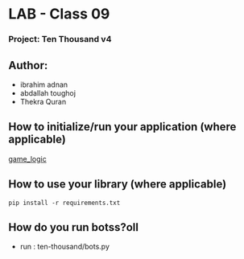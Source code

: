 # LAB - Class 09

### Project: Ten Thousand v4

## Author:

- ibrahim adnan
- abdallah toughoj
- Thekra Quran

## How to initialize/run your application (where applicable)

[game_logic](/ten_thousand/game_logic.py)

## How to use your library (where applicable)

    pip install -r requirements.txt

## How do you run botss?oll

- run :    ten-thousand/bots.py


